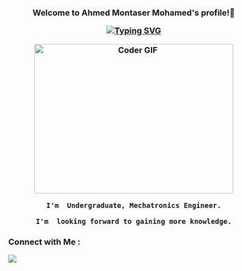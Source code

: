  <h3 align="center">
  Welcome to Ahmed Montaser Mohamed's profile!👋
  
<p align="center">
<a href="https://git.io/typing-svg"><img src="https://readme-typing-svg.herokuapp.com?font=&size=17&pause=1000&color=1C607E&center=true&vCenter=true&width=435&lines=Undergraduate+Mechatronics+Engineer;+looking+forward+to+gaining+more+knowledge;+learn+and+use+the+latest+technologies" alt="Typing SVG" /></a>
  <p align="center">
<img src="https://media.giphy.com/media/qgQUggAC3Pfv687qPC/giphy.gif" alt="Coder GIF" width="400" height="300">
    
       

    
    I'm  Undergraduate, Mechatronics Engineer.

    I'm  looking forward to gaining more knowledge.
### Connect with Me :
<a href="https://www.linkedin.com/in/ahmedmontaserr19/" target="_blank"><img src="https://img.shields.io/badge/-Ahmed%20Montaser-0077B5?style=for-the-badge&logo=Linkedin&logoColor=white"/></a>


